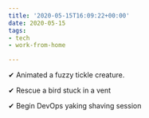 ```yaml
---
title: '2020-05-15T16:09:22+00:00'
date: 2020-05-15
tags:
- tech
- work-from-home

---
```

✔ Animated a fuzzy tickle creature.

✔ Rescue a bird stuck in a vent

✔ Begin DevOps yaking shaving session
